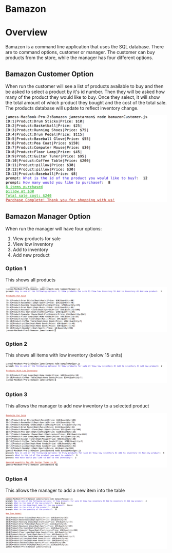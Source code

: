 # Bamazon
# Overview
Bamazon is a command line application that uses the SQL database. There are to command options, customer or manager. The customer can buy products from the store, while the manager has four different options.

## Bamazon Customer Option

When run the customer will see a list of products available to buy and then be asked to select a product by it's id number. Then they will be asked how many of the product they would like to buy. Once they select, it will show the total amount of which product they bought and the cost of the total sale. The products database will update to reflect inventory change.

![first screenshot](images/screenshot1.png)

## Bamazon Manager Option

When run the manager will have four options:

1. View products for sale
1. View low inventory
1. Add to inventory
1. Add new product

### Option 1

This shows all products

![second screenshot](images/screenshot2.png)

### Option 2

This shows all items with low inventory (below 15 units)

![third screenshot](images/screenshot3.png)

### Option 3

This allows the manager to add new inventory to a selected product

![fourth screenshot](images/screenshot4.png)

### Option 4

This allows the manager to add a new item into the table

![fifth screenshot](images/screenshot5.png)



